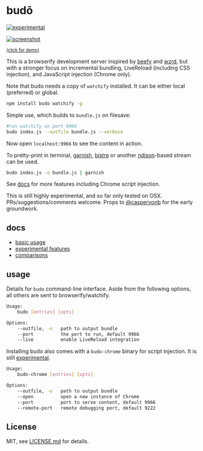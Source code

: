 # budō

[![experimental](http://badges.github.io/stability-badges/dist/experimental.svg)](http://github.com/badges/stability-badges)

[![screenshot](http://i.imgur.com/LJP7d9I.png)](https://www.youtube.com/watch?v=cfgeN3G_Gl0)

<sup>[(click for demo)](https://www.youtube.com/watch?v=cfgeN3G_Gl0)</sup>

This is a browserify development server inspired by [beefy](https://github.com/chrisdickinson/beefy) and [wzrd](https://github.com/maxogden/wzrd), but with a stronger focus on incremental bundling, LiveReload (including CSS injection), and JavaScript injection (Chrome only).

Note that budo needs a copy of `watchify` installed. It can be either local (preferred) or global.

```sh
npm install budo watchify -g
```

Simple use, which builds to `bundle.js` on filesave:

```sh
#run watchify on port 9966
budo index.js --outfile bundle.js --verbose
```

Now open `localhost:9966` to see the content in action.

To pretty-print in terminal, [garnish](https://github.com/mattdesl/garnish), [bistre](https://github.com/hughsk/bistre) or another [ndjson](ndjson.org)-based stream can be used.

```sh
budo index.js -o bundle.js | garnish
```

See [docs](#docs) for more features including Chrome script injection.

This is still highly experimental, and so far only tested on OSX. PRs/suggestions/comments welcome. Props to [@caspervonb](https://twitter.com/caspervonb) for the early groundwork.

## docs

- [basic usage](docs/basics.md)
- [experimental features](docs/experimental-features.md)
- [comparisons](docs/comparisons.md)

## usage

Details for `budo` command-line interface. Aside from the following options, all others are sent to browserify/watchify.

```sh
Usage:
    budo [entries] [opts]

Options:
    --outfile, -o   path to output bundle
    --port          the port to run, default 9966
    --live          enable LiveReload integration
```

Installing budo also comes with a `budo-chrome` binary for script injection. It is still [experimental](docs/experimental-features.md). 

```sh
Usage:
    budo-chrome [entries] [opts]

Options:
    --outfile, -o   path to output bundle
    --open          open a new instance of Chrome
    --port          port to serve content, default 9966
    --remote-port   remote debugging port, default 9222
```

## License

MIT, see [LICENSE.md](http://github.com/mattdesl/budo/blob/master/LICENSE.md) for details.

